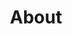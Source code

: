 ---
title: "About"  # Add a page title.
summary: ""
type: "widget_page"  # Page type is a Widget Page

copyright_license: 
    enable: false
---